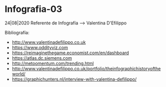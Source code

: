 # Infografia-03
24|08|2020 Referente de Infografía --> Valentina D'Efilippo

Bibliografía:
- http://www.valentinadefilippo.co.uk 
- https://www.oddityviz.com 
- https://reimaginethegame.economist.com/en/dashboard 
- https://atlas.dc.siemens.com 
- http://metoomentum.com/trending.html 
- http://www.valentinadefilippo.co.uk/portfolio/theinfographichistoryoftheworld/ 
- https://graphichunters.nl/interview-with-valentina-defilippo/ 
